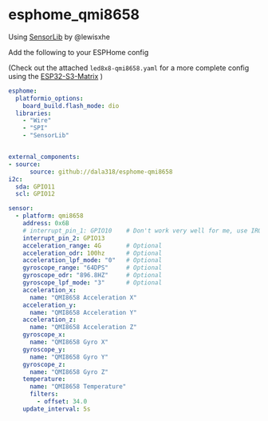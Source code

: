 # esphome_qmi8658

Using [SensorLib](https://github.com/lewisxhe/SensorLib) by @lewisxhe

Add the following to your ESPHome config

(Check out the attached `led8x8-qmi8658.yaml` for a more complete config using the [ESP32-S3-Matrix](https://www.waveshare.com/wiki/ESP32-S3-Matrix) )

```yaml
esphome:
  platformio_options:
    board_build.flash_mode: dio
  libraries:
    - "Wire"
    - "SPI"
    - "SensorLib"


external_components:
- source:
      source: github://dala318/esphome-qmi8658
i2c:
  sda: GPIO11
  scl: GPIO12

sensor:
  - platform: qmi8658
    address: 0x6B
    # interrupt_pin_1: GPIO10    # Don't work very well for me, use IRQ2 below
    interrupt_pin_2: GPIO13
    acceleration_range: 4G       # Optional
    acceleration_odr: 100hz      # Optional
    acceleration_lpf_mode: "0"   # Optional
    gyroscope_range: "64DPS"     # Optional
    gyroscope_odr: "896.8HZ"     # Optional
    gyroscope_lpf_mode: "3"      # Optional
    acceleration_x:
      name: "QMI8658 Acceleration X"
    acceleration_y:
      name: "QMI8658 Acceleration Y"
    acceleration_z:
      name: "QMI8658 Acceleration Z"
    gyroscope_x:
      name: "QMI8658 Gyro X"
    gyroscope_y:
      name: "QMI8658 Gyro Y"
    gyroscope_z:
      name: "QMI8658 Gyro Z"
    temperature:
      name: "QMI8658 Temperature"
      filters:
        - offset: 34.0
    update_interval: 5s

```
